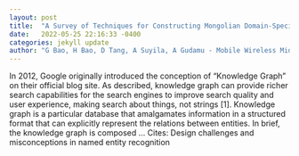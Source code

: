 ```yaml
---
layout: post
title:  "A Survey of Techniques for Constructing Mongolian Domain-Specific Knowledge Graph"
date:   2022-05-25 22:16:33 -0400
categories: jekyll update
author: "G Bao, H Bao, D Tang, A Suyila, A Gudamu - Mobile Wireless Middleware, Operating …"
---
```

In 2012, Google originally introduced the conception of “Knowledge Graph” on their official blog site. As described, knowledge graph can provide richer search capabilities for the search engines to improve search quality and user experience, making search about things, not strings [1]. Knowledge graph is a particular database that amalgamates information in a structured format that can explicitly represent the relations between entities. In brief, the knowledge graph is composed … Cites: ‪Design challenges and misconceptions in named entity recognition‬